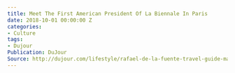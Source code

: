 ```yaml
---
title: Meet The First American President Of La Biennale In Paris
date: 2018-10-01 00:00:00 Z
categories:
- Culture
tags:
- Dujour
Publication: DuJour
Source: http://dujour.com/lifestyle/rafael-de-la-fuente-travel-guide-madrid-spain/
---
```



